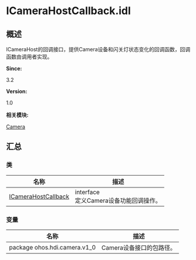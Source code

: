 # ICameraHostCallback.idl


## 概述

ICameraHost的回调接口，提供Camera设备和闪关灯状态变化的回调函数，回调函数由调用者实现。

**Since:**

3.2

**Version:**

1.0

**相关模块:**

[Camera](_camera.md)


## 汇总


### 类

  | 名称 | 描述 | 
| -------- | -------- |
| [ICameraHostCallback](interface_i_camera_host_callback.md) | interface<br/>定义Camera设备功能回调操作。 | 


### 变量

  | 名称 | 描述 | 
| -------- | -------- |
| package&nbsp;ohos.hdi.camera.v1_0 | Camera设备接口的包路径。 | 

